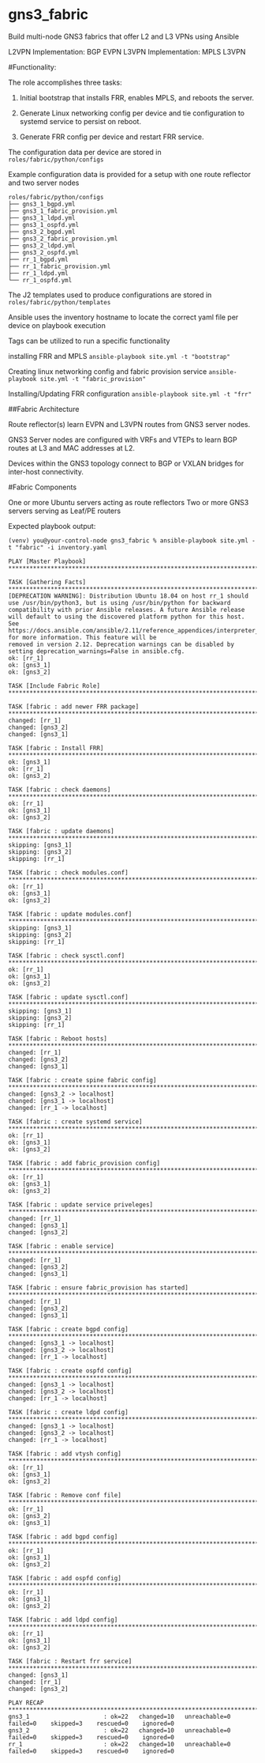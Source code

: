 # gns3_fabric
Build multi-node GNS3 fabrics that offer L2 and L3 VPNs using Ansible

L2VPN Implementation: BGP EVPN
L3VPN Implementation: MPLS L3VPN

#Functionality:

The role accomplishes three tasks:
1. Initial bootstrap that installs FRR, enables MPLS, and reboots the server.

2. Generate Linux networking config per device and tie configuration to systemd service to persist on reboot.

3. Generate FRR config per device and restart FRR service. 


The configuration data per device are stored in `roles/fabric/python/configs` 

Example configuration data is provided for a setup with one route reflector and two server nodes

```
roles/fabric/python/configs
├── gns3_1_bgpd.yml
├── gns3_1_fabric_provision.yml
├── gns3_1_ldpd.yml
├── gns3_1_ospfd.yml
├── gns3_2_bgpd.yml
├── gns3_2_fabric_provision.yml
├── gns3_2_ldpd.yml
├── gns3_2_ospfd.yml
├── rr_1_bgpd.yml
├── rr_1_fabric_provision.yml
├── rr_1_ldpd.yml
└── rr_1_ospfd.yml

```

The J2 templates used to produce configurations are stored in `roles/fabric/python/templates`

Ansible uses the inventory hostname to locate the correct yaml file per device on playbook execution


Tags can be utilized to run a specific functionality 

installing FRR and MPLS
`ansible-playbook site.yml -t "bootstrap"`

Creating linux networking config and fabric provision service
`ansible-playbook site.yml -t "fabric_provision"`

Installing/Updating FRR configuration
`ansible-playbook site.yml -t "frr"`

##Fabric Architecture

Route reflector(s) learn EVPN and L3VPN routes from GNS3 server nodes.

GNS3 Server nodes are configured with VRFs and VTEPs to learn BGP routes at L3 and MAC addresses at L2.
 
Devices within the GNS3 topology connect to BGP or VXLAN bridges for inter-host connectivity.

#Fabric Components

One or more Ubuntu servers acting as route reflectors
Two or more GNS3 servers serving as Leaf/PE routers


Expected playbook output: 
```
(venv) you@your-control-node gns3_fabric % ansible-playbook site.yml -t "fabric" -i inventory.yaml 

PLAY [Master Playbook] ***********************************************************************************************************************************************************************************

TASK [Gathering Facts] ***********************************************************************************************************************************************************************************
[DEPRECATION WARNING]: Distribution Ubuntu 18.04 on host rr_1 should use /usr/bin/python3, but is using /usr/bin/python for backward compatibility with prior Ansible releases. A future Ansible release 
will default to using the discovered platform python for this host. See https://docs.ansible.com/ansible/2.11/reference_appendices/interpreter_discovery.html for more information. This feature will be 
removed in version 2.12. Deprecation warnings can be disabled by setting deprecation_warnings=False in ansible.cfg.
ok: [rr_1]
ok: [gns3_1]
ok: [gns3_2]

TASK [Include Fabric Role] *******************************************************************************************************************************************************************************

TASK [fabric : add newer FRR package] ********************************************************************************************************************************************************************
changed: [rr_1]
changed: [gns3_2]
changed: [gns3_1]

TASK [fabric : Install FRR] ******************************************************************************************************************************************************************************
ok: [gns3_1]
ok: [rr_1]
ok: [gns3_2]

TASK [fabric : check daemons] ****************************************************************************************************************************************************************************
ok: [rr_1]
ok: [gns3_1]
ok: [gns3_2]

TASK [fabric : update daemons] ***************************************************************************************************************************************************************************
skipping: [gns3_1]
skipping: [gns3_2]
skipping: [rr_1]

TASK [fabric : check modules.conf] ***********************************************************************************************************************************************************************
ok: [rr_1]
ok: [gns3_1]
ok: [gns3_2]

TASK [fabric : update modules.conf] **********************************************************************************************************************************************************************
skipping: [gns3_1]
skipping: [gns3_2]
skipping: [rr_1]

TASK [fabric : check sysctl.conf] ************************************************************************************************************************************************************************
ok: [rr_1]
ok: [gns3_1]
ok: [gns3_2]

TASK [fabric : update sysctl.conf] ***********************************************************************************************************************************************************************
skipping: [gns3_1]
skipping: [gns3_2]
skipping: [rr_1]

TASK [fabric : Reboot hosts] *****************************************************************************************************************************************************************************
changed: [rr_1]
changed: [gns3_2]
changed: [gns3_1]

TASK [fabric : create spine fabric config] ***************************************************************************************************************************************************************
changed: [gns3_2 -> localhost]
changed: [gns3_1 -> localhost]
changed: [rr_1 -> localhost]

TASK [fabric : create systemd service] *******************************************************************************************************************************************************************
ok: [rr_1]
ok: [gns3_1]
ok: [gns3_2]

TASK [fabric : add fabric_provision config] **************************************************************************************************************************************************************
ok: [rr_1]
ok: [gns3_1]
ok: [gns3_2]

TASK [fabric : update service priveleges] ****************************************************************************************************************************************************************
changed: [rr_1]
changed: [gns3_1]
changed: [gns3_2]

TASK [fabric : enable service] ***************************************************************************************************************************************************************************
changed: [rr_1]
changed: [gns3_2]
changed: [gns3_1]

TASK [fabric : ensure fabric_provision has started] ******************************************************************************************************************************************************
changed: [rr_1]
changed: [gns3_2]
changed: [gns3_1]

TASK [fabric : create bgpd config] ***********************************************************************************************************************************************************************
changed: [gns3_1 -> localhost]
changed: [gns3_2 -> localhost]
changed: [rr_1 -> localhost]

TASK [fabric : create ospfd config] **********************************************************************************************************************************************************************
changed: [gns3_1 -> localhost]
changed: [gns3_2 -> localhost]
changed: [rr_1 -> localhost]

TASK [fabric : create ldpd config] ***********************************************************************************************************************************************************************
changed: [gns3_1 -> localhost]
changed: [gns3_2 -> localhost]
changed: [rr_1 -> localhost]

TASK [fabric : add vtysh config] *************************************************************************************************************************************************************************
ok: [rr_1]
ok: [gns3_1]
ok: [gns3_2]

TASK [fabric : Remove conf file] *************************************************************************************************************************************************************************
ok: [rr_1]
ok: [gns3_2]
ok: [gns3_1]

TASK [fabric : add bgpd config] **************************************************************************************************************************************************************************
ok: [rr_1]
ok: [gns3_1]
ok: [gns3_2]

TASK [fabric : add ospfd config] *************************************************************************************************************************************************************************
ok: [rr_1]
ok: [gns3_1]
ok: [gns3_2]

TASK [fabric : add ldpd config] **************************************************************************************************************************************************************************
ok: [rr_1]
ok: [gns3_1]
ok: [gns3_2]

TASK [fabric : Restart frr service] **********************************************************************************************************************************************************************
changed: [gns3_1]
changed: [rr_1]
changed: [gns3_2]

PLAY RECAP ***********************************************************************************************************************************************************************************************
gns3_1                     : ok=22   changed=10   unreachable=0    failed=0    skipped=3    rescued=0    ignored=0   
gns3_2                     : ok=22   changed=10   unreachable=0    failed=0    skipped=3    rescued=0    ignored=0   
rr_1                       : ok=22   changed=10   unreachable=0    failed=0    skipped=3    rescued=0    ignored=0   

```

